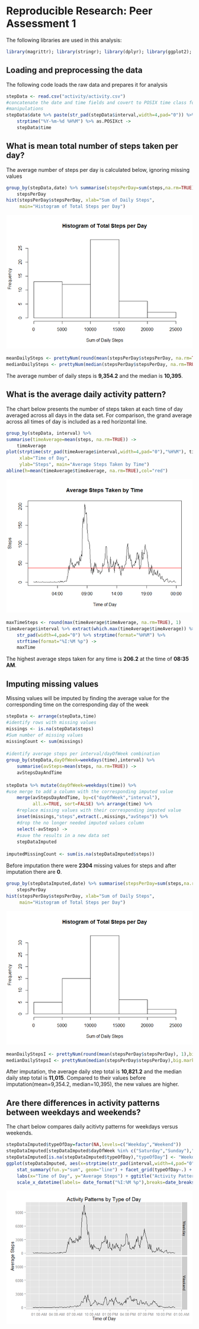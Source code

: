 # Reproducible Research: Peer Assessment 1

The following libraries are used in this analysis:

```r
library(magrittr); library(stringr); library(dplyr); library(ggplot2); library(scales)
```

## Loading and preprocessing the data
The following code loads the raw data and prepares it for analysis


```r
stepData <- read.csv("activity/activity.csv")
#concatenate the date and time fields and covert to POSIX time class for time-based
#manipulations
stepData$date %>% paste(str_pad(stepData$interval,width=4,pad="0")) %>% 
    strptime("%Y-%m-%d %H%M") %>% as.POSIXct ->
    stepData$time
```


## What is mean total number of steps taken per day?
The average number of steps per day is calculated below, ignoring missing values


```r
group_by(stepData,date) %>% summarise(stepsPerDay=sum(steps,na.rm=TRUE)) ->
    stepsPerDay
hist(stepsPerDay$stepsPerDay, xlab="Sum of Daily Steps", 
     main="Histogram of Total Steps per Day")
```

![](PA1_template_files/figure-html/dailySteps-1.png) 

```r
meanDailySteps <- prettyNum(round(mean(stepsPerDay$stepsPerDay, na.rm=TRUE), 1), big.mark=",")
medianDailySteps <- prettyNum(median(stepsPerDay$stepsPerDay, na.rm=TRUE), big.mark=",")
```

The average number of daily steps is **9,354.2** and the median is **10,395**.


## What is the average daily activity pattern?
The chart below presents the number of steps taken at each time of day averaged across all days in the data set. For comparison, the grand average across all times of day is included as a red horizontal line.


```r
group_by(stepData, interval) %>%
summarise(timeAverage=mean(steps, na.rm=TRUE)) ->
    timeAverage
plot(strptime(str_pad(timeAverage$interval,width=4,pad="0"),"%H%M"), timeAverage$timeAverage, type="l",
     xlab="Time of Day", 
     ylab="Steps", main="Average Steps Taken by Time")
abline(h=mean(timeAverage$timeAverage, na.rm=TRUE),col="red")
```

![](PA1_template_files/figure-html/patternPlot-1.png) 

```r
maxTimeSteps <- round(max(timeAverage$timeAverage, na.rm=TRUE), 1)
timeAverage$interval %>% extract(which.max(timeAverage$timeAverage)) %>%
    str_pad(width=4,pad="0") %>% strptime(format="%H%M") %>% 
    strftime(format="%I:%M %p") ->
    maxTime
```

The highest average steps taken for any time is **206.2** at the time of **08:35 AM**.

## Imputing missing values
Missing values will be imputed by finding the average value for the corresponding time on the corresponding day of the week


```r
stepData <- arrange(stepData,time)
#identify rows with missing values
missings <- is.na(stepData$steps)
#Sum number of missing values
missingCount <- sum(missings)

#identify average steps per interval/dayOfWeek combination
group_by(stepData,dayOfWeek=weekdays(time),interval) %>% 
    summarise(avSteps=mean(steps, na.rm=TRUE)) ->
    avStepsDayAndTime

stepData %>% mutate(dayOfWeek=weekdays(time)) %>%
#use merge to add a column with the corresponding imputed value
    merge(avStepsDayAndTime, by=c("dayOfWeek","interval"), 
          all.x=TRUE, sort=FALSE) %>% arrange(time) %>%
    #replace missing values with their corresponding imputed value
    inset(missings,"steps",extract(.,missings,"avSteps")) %>%
    #drop the no longer needed imputed values column
    select(-avSteps) ->
    #save the results in a new data set
    stepDataImputed

imputedMissingCount <- sum(is.na(stepDataImputed$steps))
```

Before imputation there were **2304** missing values for steps and after imputation there are **0**.


```r
group_by(stepDataImputed,date) %>% summarise(stepsPerDay=sum(steps,na.rm=TRUE)) ->
    stepsPerDay
hist(stepsPerDay$stepsPerDay, xlab="Sum of Daily Steps", 
     main="Histogram of Total Steps per Day")
```

![](PA1_template_files/figure-html/imputedHist-1.png) 

```r
meanDailyStepsI <- prettyNum(round(mean(stepsPerDay$stepsPerDay), 1),big.mark=",")
medianDailyStepsI <- prettyNum(median(stepsPerDay$stepsPerDay),big.mark=",")
```

After imputation, the average daily step total is **10,821.2** and the median daily step total is **11,015**. Compared to their values before imputation(mean=9,354.2, median=10,395), the new values are higher. 

## Are there differences in activity patterns between weekdays and weekends?
The chart below compares daily acitivty patterns for weekdays versus weekends. 


```r
stepDataImputed$typeOfDay=factor(NA,levels=c("Weekday","Weekend"))
stepDataImputed[stepDataImputed$dayOfWeek %in% c("Saturday","Sunday"),"typeOfDay"] <- "Weekend"
stepDataImputed[is.na(stepDataImputed$typeOfDay),"typeOfDay"] <- "Weekday"
ggplot(stepDataImputed, aes(x=strptime(str_pad(interval,width=4,pad="0"),"%H%M"),y=steps)) + 
    stat_summary(fun.y="sum", geom="line") + facet_grid(typeOfDay~.) + 
    labs(x="Time of Day", y="Average Steps") + ggtitle("Activity Patterns by Type of Day") + 
    scale_x_datetime(labels= date_format("%I:%M %p"),breaks=date_breaks("3 hours"))
```

![](PA1_template_files/figure-html/patternComp-1.png) 
